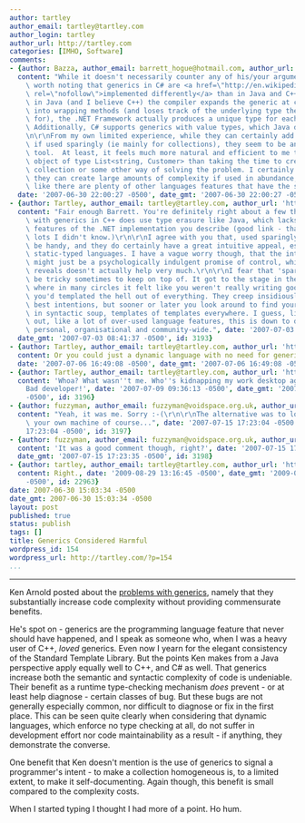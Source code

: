 ```yaml
---
author: tartley
author_email: tartley@tartley.com
author_login: tartley
author_url: http://tartley.com
categories: [IMHO, Software]
comments:
- {author: Bazza, author_email: barrett_hogue@hotmail.com, author_url: 'http://',
  content: "While it doesn't necessarily counter any of his/your arguments, it is\
    \ worth noting that generics in C# are <a href=\"http://en.wikipedia.org/wiki/Comparison_of_C_Sharp_and_Java#Generics\"\
    \ rel=\"nofollow\">implemented differently</a> than in Java and C++.  Whereas\
    \ in Java (and I believe C++) the compiler expands the generic at compile time\
    \ into wrapping methods (and loses track of the underlying type the generic is\
    \ for), the .NET Framework actually produces a unique type for each generic. \
    \ Additionally, C# supports generics with value types, which Java doesn't support.\r\
    \n\r\nFrom my own limited experience, while they can certainly add to complexity,\
    \ if used sparingly (ie mainly for collections), they seem to be an excellent\
    \ tool.  At least, it feels much more natural and efficient to me to declare an\
    \ object of type List<string, Customer> than taking the time to create my own\
    \ collection or some other way of solving the problem. I certainly agree that\
    \ they can create large amounts of complexity if used in abundance, but I feel\
    \ like there are plenty of other languages features that have the same effect.",
  date: '2007-06-30 22:00:27 -0500', date_gmt: '2007-06-30 22:00:27 -0500', id: 3191}
- {author: Tartley, author_email: tartley@tartley.com, author_url: 'http://tartley.com',
  content: "Fair enough Barrett. You're definitely right about a few things: My experience\
    \ with generics in C++ does use type erasure like Java, which lacks several groovy\
    \ features of the .NET implementation you describe (good link - that taught me\
    \ lots I didn't know.)\r\n\r\nI agree with you that, used sparingly, they can\
    \ be handy, and they do certainly have a great intuitive appeal, especially for\
    \ static-typed languages. I have a vague worry though, that the intuitive appeal\
    \ might just be a psychologically indulgent promise of control, which sober analysis\
    \ reveals doesn't actually help very much.\r\n\r\nI fear that 'sparing use' might\
    \ be tricky sometimes to keep on top of. It got to the stage in the C++ world\
    \ where in many circles it felt like you weren't really writing good code unless\
    \ you'd templated the hell out of everything. They creep insidiously, always with\
    \ best intentions, but sooner or later you look around to find yourself knee-deep\
    \ in syntactic soup, templates of templates everywhere. I guess, like you point\
    \ out, like a lot of over-used language features, this is down to discipline:\
    \ personal, organisational and community-wide.", date: '2007-07-03 08:41:37 -0500',
  date_gmt: '2007-07-03 08:41:37 -0500', id: 3193}
- {author: Tartley, author_email: tartley@tartley.com, author_url: 'http://tartley.com',
  content: Or you could just a dynamic language with no need for generics whatsoever...,
  date: '2007-07-06 16:49:08 -0500', date_gmt: '2007-07-06 16:49:08 -0500', id: 3195}
- {author: Tartley, author_email: tartley@tartley.com, author_url: 'http://tartley.com',
  content: 'Whoa? What wasn''t me. Who''s kidnapping my work desktop again? Fuzzyman?
    Bad developer!', date: '2007-07-09 09:36:13 -0500', date_gmt: '2007-07-09 09:36:13
    -0500', id: 3196}
- {author: fuzzyman, author_email: fuzzyman@voidspace.org.uk, author_url: 'http://www.voidspace.org.uk/index2.shtml',
  content: "Yeah, it was me. Sorry :-(\r\n\r\nThe alternative was to log you out on\
    \ your own machine of course...", date: '2007-07-15 17:23:04 -0500', date_gmt: '2007-07-15
    17:23:04 -0500', id: 3197}
- {author: fuzzyman, author_email: fuzzyman@voidspace.org.uk, author_url: 'http://www.voidspace.org.uk/index2.shtml',
  content: 'It was a good comment though, right?', date: '2007-07-15 17:23:35 -0500',
  date_gmt: '2007-07-15 17:23:35 -0500', id: 3198}
- {author: tartley, author_email: tartley@tartley.com, author_url: 'http://tartley.com',
  content: Right., date: '2009-08-29 13:16:45 -0500', date_gmt: '2009-08-29 13:16:45
    -0500', id: 22963}
date: 2007-06-30 15:03:34 -0500
date_gmt: 2007-06-30 15:03:34 -0500
layout: post
published: true
status: publish
tags: []
title: Generics Considered Harmful
wordpress_id: 154
wordpress_url: http://tartley.com/?p=154
...
```

---

Ken Arnold posted about the [problems with
generics](http://weblogs.java.net/blog/arnold/archive/2005/06/generics_consid_1.html),
namely that they substantially increase code complexity without
providing commensurate benefits.

He's spot on - generics are the programming language feature that never
should have happened, and I speak as someone who, when I was a heavy
user of C++, *loved* generics. Even now I yearn for the elegant
consistency of the Standard Template Library. But the points Ken makes
from a Java perspective apply equally well to C++, and C\# as well. That
generics increase both the semantic and syntactic complexity of code is
undeniable. Their benefit as a runtime type-checking mechanism *does*
prevent - or at least help diagnose - certain classes of bug. But these
bugs are not generally especially common, nor difficult to diagnose or
fix in the first place. This can be seen quite clearly when considering
that dynamic languages, which enforce no type checking at all, do not
suffer in development effort nor code maintainability as a result - if
anything, they demonstrate the converse.

One benefit that Ken doesn't mention is the use of generics to signal a
programmer's intent - to make a collection homogeneous is, to a limited
extent, to make it self-documenting. Again though, this benefit is small
compared to the complexity costs.

When I started typing I thought I had more of a point. Ho hum.

